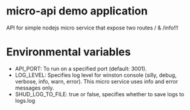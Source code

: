 # micro-api demo application

API for simple nodejs micro service that expose two routes / & /info!!!

# Environmental variables

- API_PORT: To run on a specified port (default: 3001).
- LOG_LEVEL: Specifies log level for winston console (silly, debug, verbose, info, warn, error). This micro service uses info and error messages only.
- SHUD_LOG_TO_FILE: true or false, specifies whether to save logs to logs.log
